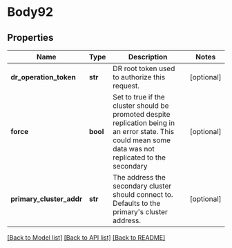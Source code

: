 # Body92

## Properties
Name | Type | Description | Notes
------------ | ------------- | ------------- | -------------
**dr_operation_token** | **str** | DR root token used to authorize this request. | [optional] 
**force** | **bool** | Set to true if the cluster should be promoted despite replication being in an error state. This could mean some data was not replicated to the secondary | [optional] 
**primary_cluster_addr** | **str** | The address the secondary cluster should connect to. Defaults to the primary&#x27;s cluster address. | [optional] 

[[Back to Model list]](../README.md#documentation-for-models) [[Back to API list]](../README.md#documentation-for-api-endpoints) [[Back to README]](../README.md)

